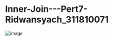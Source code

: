 # Inner-Join---Pert7-Ridwansyach_311810071
![image](https://user-images.githubusercontent.com/46749500/120017098-a75f1180-c00f-11eb-9f3a-1d84379cf8d4.png)

